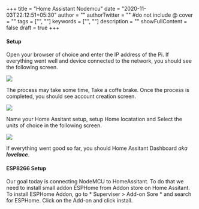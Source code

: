 +++
title = "Home Assistant Nodemcu"
date = "2020-11-03T22:12:51+05:30"
author = ""
authorTwitter = "" #do not include @
cover = ""
tags = ["", ""]
keywords = ["", ""]
description = ""
showFullContent = false
draft = true
+++

#### Setup

Open your browser of choice and enter the IP address of the Pi. If everything went well and device connected to the network, you should see the following screen. 

![](/image/hass_preparing.jpg)

The process may take some time, Take a coffe brake. Once the process is completed, you should see account creation screen.

![](/image/hass_account.png)

Name your Home Assitant setup, setup Home locatation and Select the units of choice in the following screen. 

![](/image/hass_map_units_name.png)

If everything went good so far, you should Home Assitant Dashboard *aka* ***lovelace***. 

#### ESP8266 Setup

Our goal today is connecting NodeMCU to HomeAssitant. To do that we need to install small addon ESPHome from Addon store on Home Assitant. To install ESPHome Addon, go to * Superviser > Add-on Sore * and search for ESPHome. Click on the Add-on and click install. 